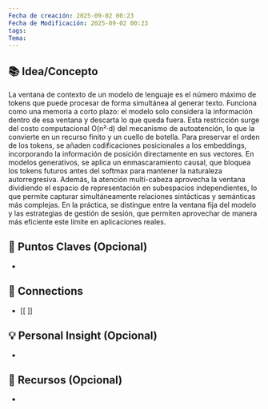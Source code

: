 ```yaml
---
Fecha de creación: 2025-09-02 00:23
Fecha de Modificación: 2025-09-02 00:23
tags: 
Tema:
---
```



## 📚 Idea/Concepto 
La ventana de contexto de un modelo de lenguaje es el número máximo de tokens que puede procesar de forma simultánea al generar texto. Funciona como una memoria a corto plazo: el modelo solo considera la información dentro de esa ventana y descarta lo que queda fuera. Esta restricción surge del costo computacional O(n²·d) del mecanismo de autoatención, lo que la convierte en un recurso finito y un cuello de botella. Para preservar el orden de los tokens, se añaden codificaciones posicionales a los embeddings, incorporando la información de posición directamente en sus vectores. En modelos generativos, se aplica un enmascaramiento causal, que bloquea los tokens futuros antes del softmax para mantener la naturaleza autorregresiva. Además, la atención multi-cabeza aprovecha la ventana dividiendo el espacio de representación en subespacios independientes, lo que permite capturar simultáneamente relaciones sintácticas y semánticas más complejas. En la práctica, se distingue entre la ventana fija del modelo y las estrategias de gestión de sesión, que permiten aprovechar de manera más eficiente este límite en aplicaciones reales.

## 📌 Puntos Claves (Opcional)
- 

## 🔗 Connections
- [[ ]]

## 💡 Personal Insight (Opcional)
- 
## 🧾 Recursos (Opcional)
- 